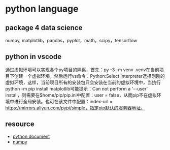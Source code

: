 # python language

## package 4 data science

numpy, matplotlib，pandas，pyplot，math，scipy，tensorflow 

## python in vscode

通过虚拟环境可以实现各个py项目的隔离，首先：py -3 -m venv .venv在当前项目下创建一个虚拟环境，然后运行vs命令：Python:Select Interpreter选择刚刚的虚拟环境，这样，当前项目所有的安装包只会安装在当前的虚拟环境中，当执行python -m pip install matplotlib可能提示：Can not perform a '--user' install，则需要在$home/pip/pip.ini中配置：user = false，从而pip不在虚拟环境中进行全局安装。也可在该文件中配置：index-url = https://mirrors.aliyun.com/pypi/simple，指定pip默认的服务器地址。

## resource

- [python document](https://docs.python.org/3/tutorial/index.html)
- [numpy](https://www.numpy.org.cn/)